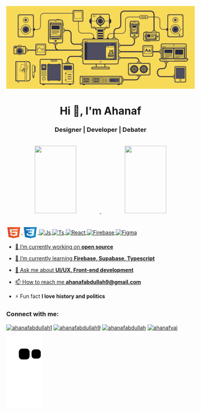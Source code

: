 ![](https://github.com/AhanafVai/AhanafVai/blob/main/dev.gif?raw=true)



<h1 align="center">Hi 👋, I'm Ahanaf</h1>
<h3 align="center">Designer | Developer | Debater</h3>

<br>
<div align="center">
  <a href="https://github.com/AhanafVai">
  <img width="47%" height="180em" src="https://github-readme-stats.vercel.app/api?username=AhanafVai&show_icons=true&theme=github_dark"/>
  <img width="47%" height="180em" src="https://github-readme-stats.vercel.app/api/top-langs/?username=AhanafVai&layout=compact"/>
</div>
<br>

<div style="display: inline_block"><br>
  <img align="center" alt="HTML" height="30" width="40" src="https://raw.githubusercontent.com/devicons/devicon/master/icons/html5/html5-original.svg">
  <img align="center" alt="CSS" height="30" width="40" src="https://raw.githubusercontent.com/devicons/devicon/master/icons/css3/css3-original.svg">
  <img align="center" alt="Js" src="https://img.shields.io/badge/javascript-%23323330.svg?style=for-the-badge&logo=javascript&logoColor=%23F7DF1E">
  <img align="center" alt="Ts" src="https://img.shields.io/badge/typescript-%23007ACC.svg?style=for-the-badge&logo=typescript&logoColor=white">
  <img align="center" alt="React" src="https://img.shields.io/badge/react-%2320232a.svg?style=for-the-badge&logo=react&logoColor=%2361DAFB">
  <img align="center" alt="Firebase" src="https://img.shields.io/badge/Firebase-039BE5?style=for-the-badge&logo=Firebase&logoColor=white">
  <img align="center" alt="Figma" src="https://img.shields.io/badge/figma-%23F24E1E.svg?style=for-the-badge&logo=figma&logoColor=white">
</div>

- 🔭 I’m currently working on **open source**

- 🌱 I’m currently learning **Firebase, Supabase, Typescript**

- 💬 Ask me about **UI/UX, Front-end development**

- 📫 How to reach me **ahanafabdullah9@gmail.com**

- ⚡ Fun fact **I love history and politics** 

<h3 align="left">Connect with me:</h3>
<p align="left">
<a href="https://twitter.com/ahanafabdullah1" target="blank"><img align="center" src="https://raw.githubusercontent.com/rahuldkjain/github-profile-readme-generator/master/src/images/icons/Social/twitter.svg" alt="ahanafabdullah1" height="30" width="40" /></a>
<a href="https://linkedin.com/in/ahanafabdullah9" target="blank"><img align="center" src="https://raw.githubusercontent.com/rahuldkjain/github-profile-readme-generator/master/src/images/icons/Social/linked-in-alt.svg" alt="ahanafabdullah9" height="30" width="40" /></a>
<a href="https://instagram.com/ahanafabdullah" target="blank"><img align="center" src="https://raw.githubusercontent.com/rahuldkjain/github-profile-readme-generator/master/src/images/icons/Social/instagram.svg" alt="ahanafabdullah" height="30" width="40" /></a>
  <a href="https://github.com/AhanafVai" target="blank"><img align="center" src="https://raw.githubusercontent.com/rahuldkjain/github-profile-readme-generator/master/src/images/icons/Social/github.svg" alt="ahanafvai" height="30" width="40" /></a>
</p>

![Snake animation](https://github.com/AhanafVai/AhanafVai/blob/output/github-contribution-grid-snake.svg)


